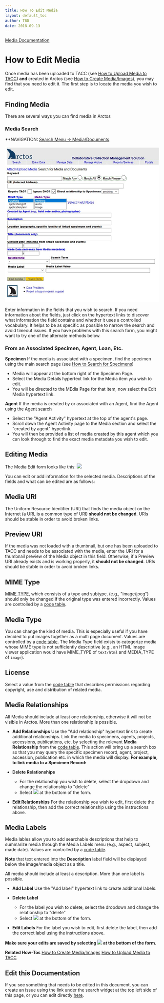 ```yaml
---
title: How To Edit Media
layout: default_toc
author: TBD
date: 2018-09-13
---
```


[Media Documentation](https://handbook.arctosdb.org/documentation/media.html)

# How to Edit Media

Once media has been uploaded to TACC (see [How to Upload Media to TACC](../how_to/How-to-Upload-Media-to-TACC)) **and** created in Arctos (see [How to Create Media/Images](../how_to/How-to-Create-Media-Images)), you may find that you need to edit it.  The first step is to locate the media you wish to edit.

## Finding Media
There are several ways you can find media in Arctos

### Media Search
**NAVIGATION: [Search Menu → Media/Documents](http://arctos.database.museum/MediaSearch.cfm)

![](../tutorial_images/attach_upload_media.JPG)

Enter information in the fields that you wish to search. If you need information about the fields, just click on the hypertext links to discover what information the field contains and whether it uses a controlled vocabulary. It helps to be as specific as possible to narrow the search and avoid timeout issues. If you have problems with this search form, you might want to try one of the alternate methods below.

### From an Associated Specimen, Agent, Loan, Etc.
**Specimen** If the media is associated with a specimen, find the specimen using the main search page (see [How to Search for Specimens](../how_to/How-to-Search-for-Specimens))
  * Media will appear at the bottom right of the Specimen Page.
  * Select the Media Details hypertext link for the Media item you wish to edit.
  * You will be directed to the MEdia Page for that item, now select the Edit Media hypertext link.

**Agent** If the media is created by or associated with an Agent, find the Agent using the [Agent search](http://arctos.database.museum/agent.cfm)
  * Select the "Agent Activity" hypertext at the top of the agent's page.
  * Scroll down the Agent Activity page to the Media section and select the "created by agent" hyperlink.
  * You will then be provided a list of media created by this agent which you can look through to find the exact media metadata you wish to edit.

## Editing Media

The Media Edit form looks like this:
![](../tutorial_images/edit_media.JPG)

You can edit or add information for the selected media. Descriptions of the fields and what can be edited are as follows:

## Media URI

The Uniform Resource Identifier (URI) that finds the media object on the Internet (a URL is a common type of URI) **should not be changed**. URIs should be stable in order to avoid broken links.

## Preview URI

If the media was not loaded with a thumbnail, but one has been uploaded to TACC and needs to be associated with the media, enter the URI for a thumbnail preview of the Media object in this field. Otherwise, if a Preview URI already exists and is working properly, it **should not be changed**. URIs should be stable in order to avoid broken links.

## MIME Type

[MIME TYPE](https://en.wikipedia.org/wiki/Media_type), which consists of a type and subtype, (e.g., "image/jpeg") should only be changed if the original type was entered incorrectly. Values are controlled by a [code table](http://arctos.database.museum/info/ctDocumentation.cfm?table=CTMIME_TYPE).

## Media Type

You can change the kind of media. This is especially useful if you have decided to put images together as a multi page document. Values are controlled by a [code table](http://arctos.database.museum/info/ctDocumentation.cfm?table=CTMEDIA_TYPE). The Media Type field exists to categorize media whose MIME type is not sufficiently descriptive (e.g., an HTML image viewer application would have MIME_TYPE of `text/html` and MEDIA_TYPE of `image`).

## License

Select a value from the [code table](http://arctos.database.museum/info/ctDocumentation.cfm?table=CTMEDIA_LICENSE) that describes permissions regarding copyright, use and distribution of related media.

## Media Relationships

All Media should include at least one relationship, otherwise it will not be visible in Arctos. More than one relationship is possible.        

  * **Add Relationships** Use the "Add relationship" hypertext link to create additional relationships. Link the media to specimens, agents, projects, accessions, publications, etc. by selecting the relevant **Media Relationship** from the [code table](http://arctos.database.museum/info/ctDocumentation.cfm?table=CTMEDIA_RELATIONSHIP). This action will bring up a search box so that you may query the specific specimen record, agent, project, accession, publication etc. in which the media will display. **For example, to link media to a Specimen Record:**

  * **Delete Relationships**
    * For the relationship you wish to delete, select the dropdown and change the relationship to "delete"
    * Select ![](../tutorial_images/save_edits_button.JPG) at the bottom of the form.
    
  * **Edit Relationships**
  For the relationship you wish to edit, first delete the relationship, then add the correct relationship using the instructions above.

## Media Labels

Media lables allow you to add searchable descriptions that help to  summarize media through the Media Labels menu (e.g., aspect, subject, made date). Values are controlled by a [code table](http://arctos.database.museum/info/ctDocumentation.cfm?table=CTMEDIA_LABEL).

**Note** that text entered into the **Description** label field will be displayed below the image/media object as a title.

All media should include at least a description. More than one label is possible.
  
  * **Add Label** Use the "Add label" hypertext link to create additional labels.

  * **Delete Label**
    * For the label you wish to delete, select the dropdown and change the relationship to "delete"
    * Select ![](../tutorial_images/save_edits_button.JPG) at the bottom of the form.
    
  * **Edit Labels**
  For the label you wish to edit, first delete the label, then add the correct label using the instructions above.
  
  **Make sure your edits are saved by selecting ![](../tutorial_images/save_edits_button.JPG) at the bottom of the form.**
  
  **Related How-Tos**
  [How to Create Media/Images](../how_to/How-to-Create-Media-Images)
  [How to Upload Media to TACC](../how_to/How-to-Upload-Media-to-TACC)

## Edit this Documentation

If you see something that needs to be edited in this document, you can create an issue using the link under the search widget at the top left side of this page, or you can edit directly <a href="https://github.com/ArctosDB/documentation-wiki/edit/gh-pages/_how_to/How-to-Edit-Media.markdown" target="_blank">here</a>.


